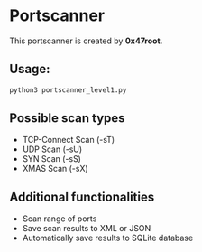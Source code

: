 # Portscanner
This portscanner is created by **0x47root**.

## Usage:
```bash
python3 portscanner_level1.py
```

## Possible scan types
- TCP-Connect Scan (-sT)
- UDP Scan (-sU)
- SYN Scan (-sS)
- XMAS Scan (-sX)

## Additional functionalities
- Scan range of ports
- Save scan results to XML or JSON
- Automatically save results to SQLite database

